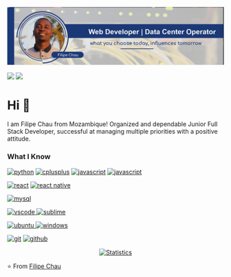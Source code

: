 <img src="https://github.com/filipechau/filipechau/blob/main/readmeO.jpg">

[<img src="https://img.shields.io/badge/twitter-%231DA1F2.svg?&style=for-the-badge&logo=twitter&logoColor=white" />](https://twitter.com/filipe_chau)
[<img src="https://img.shields.io/badge/linkedin-%230077B5.svg?&style=for-the-badge&logo=linkedin&logoColor=white" />](https://www.linkedin.com/in/filipe-chau-b25820211/)
 
 
# Hi 👋

I am Filipe Chau from Mozambique! Organized and dependable Junior Full Stack
Developer, successful at managing multiple priorities with a positive attitude.

### What I Know

<p>
<a href="https://github.com/filipechau"><img src="https://img.shields.io/badge/python-FFFF00.svg?style=for-the-badge&logo=python&logoColor=0768a8&labelColor=ffffff" alt="python"></a>
<a href="https://github.com/filipechau"><img src="https://img.shields.io/badge/C++-4B0082.svg?style=for-the-badge&logo=c%2B%2B&logoColor=4B0082&labelColor=ffffff" alt="cplusplus"></a>
<a href="https://github.com/filipechau"><img src="https://img.shields.io/badge/JS-f5f542.svg?style=for-the-badge&logo=javascript&logoColor=f5f542&labelColor=ffffff" alt="javascript"></a>
<a href="https://github.com/filipechau"><img src="https://img.shields.io/badge/PHP-6566ba.svg?style=for-the-badge&logo=php&logoColor=6566ba&labelColor=ffffff" alt="javascript"></a>

<p>					    
<a href="https://github.com/filipechau"><img src="https://img.shields.io/badge/react-61DAFB.svg?style=for-the-badge&logo=react&logoColor=61DAFB&labelColor=ffffff" alt="react"></a>
<a href="https://github.com/filipechau"><img src="https://img.shields.io/badge/React Native-3aabe8.svg?style=for-the-badge&logo=react&logoColor=3aabe8&labelColor=ffffff" alt="react native"></a>
</p>

<p>
<a href="https://github.com/filipechau"><img src="https://img.shields.io/badge/mysql-3aabe8.svg?style=for-the-badge&logo=mysql&logoColor=3aabe8&labelColor=ffffff" alt="mysql"></a>
</p>

<p>
<a href="https://github.com/filipechau">
<img src="https://img.shields.io/badge/vscode-blue.svg?style=for-the-badge&logo=visual-studio-code&labelColor=ffffff&logoColor=blue" alt="vscode">
</a>
<a href="https://github.com/filipechau"><img src="https://img.shields.io/badge/sublime-darkgreen.svg?style=for-the-badge&logo=sublime&logoColor=darkgreen&labelColor=ffffff" alt="sublime"></a>
</p>

<p>
<a href="https://github.com/filipechau">
<img src="https://img.shields.io/badge/ubuntu-f7873b.svg?style=for-the-badge&logo=ubuntu&labelColor=ffffff&logoColor=f7873b" alt="ubuntu">
</a>
<a href="https://github.com/filipechau"><img src="https://img.shields.io/badge/windows-3795fa.svg?style=for-the-badge&logo=windows&logoColor=3795fa&labelColor=ffffff" alt="windows"></a>
</p>

<p>
<a href="https://github.com/filipechau"><img src="https://img.shields.io/badge/git-F05032.svg?style=for-the-badge&logo=git&logoColor=F05032&labelColor=ffffff" alt="git"></a>
<a href="https://github.com/filipechau"><img src="https://img.shields.io/badge/github-black.svg?style=for-the-badge&logo=github&logoColor=black&labelColor=ffffff" alt="github"></a>

</p>

<p align="center">
<a href="https://github.com/filipechau">
<img align="center" src="https://github-readme-stats.vercel.app/api?username=filipechau&show_icons=true&title_color=fff&icon_color=79ff97&text_color=fefefe&bg_color=151515" alt="Statistics"/>
</a></p>


⭐ From [Filipe Chau](https://github.com/filipechau)
